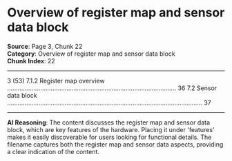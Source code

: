 # Overview of register map and sensor data block

**Source**: Page 3, Chunk 22  
**Category**: Overview of register map and sensor data block  
**Chunk Index**: 22

---

3 (53)
7.1.2 Register map overview ................................................................................................. 36
7.2 Sensor data block ................................................................................................................ 37

---

**AI Reasoning**: The content discusses the register map and sensor data block, which are key features of the hardware. Placing it under 'features' makes it easily discoverable for users looking for functional details. The filename captures both the register map and sensor data aspects, providing a clear indication of the content.
